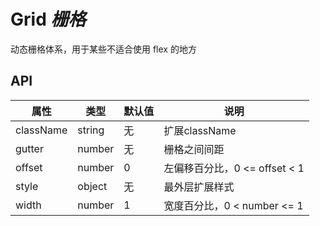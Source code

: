 # Grid *栅格*

动态栅格体系，用于某些不适合使用 flex 的地方

<example />

## API

| 属性 | 类型 | 默认值 | 说明 |
| --- | --- | --- | --- |
| className | string | 无 | 扩展className |
| gutter | number | 无 | 栅格之间间距 |
| offset | number | 0 | 左偏移百分比，0 <= offset < 1 |
| style | object | 无 | 最外层扩展样式 |
| width | number | 1 | 宽度百分比，0 < number <= 1 |
